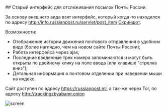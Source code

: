 ﻿﻿## Старый интерфейс для отслеживания посылок Почты России.

За основу внешнего вида взят интерфейс, который когда-то находился по адресу http://info.russianpost.ru/servlet/post_item [Скриншот](https://user-images.githubusercontent.com/25800964/29507525-386614d4-8659-11e7-9055-820d9a6f4d53.jpg).

Возможности:
- Отображение истории движения почтового отправления в удобном виде (более наглядно, чем на новом сайте Почты России);
- Работа интерфейса через ajax;
- Последние введенные трек номера запоминаются и могут быть открыты по двойному клику на поле ввода (или клавише "стрелка вниз");
- Детальная информация о почтовом отделении при наведении мыши на индекс.

Сайт доступен по адресу https://russianpost.ml, а так-же через Tor, по адресу http://trackingzbyabamr.onion

![screen](https://cloud.githubusercontent.com/assets/25800964/23087994/99837178-f589-11e6-8c7d-6389c85106c2.png)